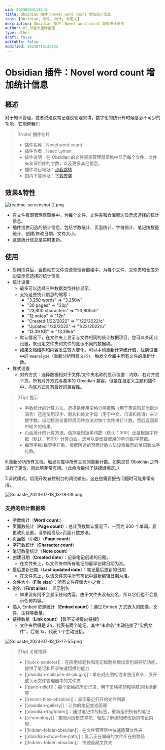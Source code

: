 ```yaml
---
uid: 20230504113543
title: Obsidian 插件：Novel word count 增加统计信息
tags: [Obsidian, 插件, 统计, 自定义]
description: Obsidian 插件：Novel word count 增加统计信息
author: OS,却能火里种金莲
type: other
draft: false
editable: false
modified: 20230718135143
---
```


# Obsidian 插件：Novel word count 增加统计信息

## 概述

对于知识管理，或者说建议笔记建议管理来讲，数字化的统计有时候是必不可少的功能，它能帮我们

> [!Note] 插件名片
> - 插件名称：Novel word count
> - 插件作者：Isaac Lyman
> - 插件说明：在 Obsidian 的文件资源管理器窗格中显示每个文件、文件夹和保险库的字数，以及更多其他信息。
> - 插件项目地址：[点我跳转](https://github.com/isaaclyman/novel-word-count-obsidian)
> - 国内下载地址：[下载安装](https://pkmer.cn/products/plugin/pluginMarket/?novel-word-count)

## 效果&特性

![readme-screenshot-2.png](https://cdn.pkmer.cn/images/readme-screenshot-2.png!pkmer)

- 在文件资源管理器窗格中，为每个文件、文件夹和仓库旁边显示您选择的统计信息。
- 插件提供可选的统计信息，包括字数统计、页面统计、字符统计、笔记统数量统计、创建/修改日期、文件大小。
- 这些统计信息是实时更新。

## 使用

- 启用插件后，会自动在文件资源管理器窗格中，为每个文件、文件夹和仓库旁边显示您选择的统计信息
- 统计设置
	- 最多可以选择三种数据类型并排显示。
	- 支持这些统计信息的缩写：
		- "3,250 words" => "3,250w"
		- "30 pages" => "30p"
		- "23,800 characters" => "23,800ch"
		- "12 notes" => "12n"
		- "Created 1/22/2022" => "1/22/2022/c"
		- "Updated 1/22/2022" => "1/22/2022/u"
		- "13.39 KB" => "13.39kb"
	- 默认情况下，在文件夹上显示与文件相同的统计数据项目。您可以关闭此设置，来设定文件夹和文件的显示不同的数据项。
	- 如果文档结构和内容发生较大变化，可以手动重新计算统计值，找到设置中的 `Reanalyze`（重新分析所有文档）。触发全仓库中所有文件的重新计数。
- 样式设置
	- 对齐方式：选择数据相对于文件/文件夹名称的显示位置：内联、右对齐或下方。所有对齐方式与基本的 Obsidian 兼容，但是在自定义主题和插件中，内联方式具有最好的兼容性。

>[!Tip] 提示
>- 字数统计的计算方法。选择是使用空格分隔策略（用于英语和其他欧洲语言）还是使用汉字、假名和韩文字母（用于中文、日语和韩语）来计数字数。自动检测设置将用两种方法对每个文件进行计数，然后返回其中较大的结果。
>- 页面统计的计算方法。选择是根据单词数（默认：300）还是根据字符数（默认：1500）计算页面。您可以更改要使用的单词数/字符数。
>- 每页字数/每页字符数。根据所选的页面计数方法设置每页的单词数或字符数。

6.重新分析所有文档。触发对库中所有文档的重新计数。如果您在 Obsidian 之外进行了更改，则此项非常有用。（此命令提供了快捷键绑定。）

7.调试模式。启用开发者控制台的调试输出，这在您需要报告问题时可能非常有用。

![Snipaste_2023-07-18_13-18-09.png](https://cdn.pkmer.cn/images/Snipaste_2023-07-18_13-18-09.png!pkmer)

### 支持的统计数据项

- 字数统计（**Word count:**）
- 页面数统计（**Page count**）：总计页数默认情况下，一页为 300 个单词。要更改此设置，请参阅高级>页面计数方法。
- 页面数（小数）（**Page count**）
- 字符数统计（**Character count**）
- 笔记数量统计（**Note count**）
- 创建日期（**Created date**）：记录笔记创建的日期。
	- 在文件夹上，以文件夹中所有笔记的最早创建日期为准。
- 最后更新日期（**Last updated date**）：笔记最后更新的日期
	- 在文件夹上，以该文件夹中所有笔记中最新编辑日期为准。
- 文件大小（**File size**）：所有文件存储大小之合；
- 别名（**First alias**）：显示别名
	- 如果没有则不会显示任何内容。由于文件夹没有别名，所以它们也不会显示任何内容。
- 插入 Embed 资源统计（**Embed count**）：通过 Embed 方式嵌入的图像、文件、注释等数量。
- 链接数量（**Link count**）【暂不支持反向链接】
	- 文件夹后缀是 2n，代表有两个笔记。其中“未命名”主动链接了“实例文件”，后缀 1x，代表 1 个主动链接。

 ![Snipaste_2023-07-18_13-17-55.png](https://cdn.pkmer.cn/images/Snipaste_2023-07-18_13-17-55.png!pkmer)

>[!Tip] 关联推荐
> - [[quick-explorer]]：在应用标题栏和笔记标题栏增加面包屑导航功能，提供了笔记和目录快速切换的能力
> - [[obsidian-collapse-all-plugin]]：单击对应图标或者使用命令，展开或关闭文件管理器中的文件夹
> - [[pane-relief]]：每个窗格的历史记录、用于窗格移动和导航的快捷键等
> - [[recent-files-obsidian]]：显示最近打开的文件列表
> - [[obsidian-gallery]]：让你的笔记变成画廊
> - [[obsidian-tagfolder]]：通过笔记中的标签，重新组织所有的笔记
> - [[chronology]]：按照月历模式导航，轻松了解编辑修改锅的笔记内容。
> - [[hidden-folder-obsidian]]：在文件管理器中快速隐藏文件夹
> - [[obsidian-show-file-path]]：显示正在编辑的文件所在的路径
> - [[hidden-folder-obsidian]]：快速隐藏文件夹